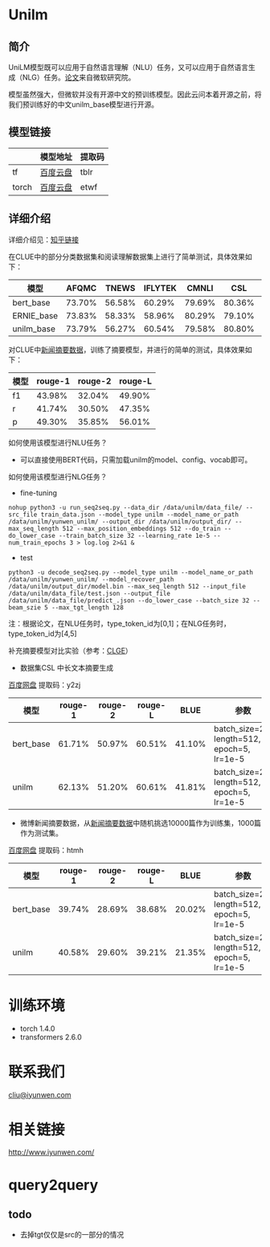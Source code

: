 # Unilm
## 简介
UniLM模型既可以应用于自然语言理解（NLU）任务，又可以应用于自然语言生成（NLG）任务。[论文](https://arxiv.org/abs/1905.03197)来自微软研究院。

模型虽然强大，但微软并没有开源中文的预训练模型。因此云问本着开源之前，将我们预训练好的中文unilm_base模型进行开源。
## 模型链接
| | 模型地址  | 提取码 |
| ------------- | ------------- | ------------- |
| tf | [百度云盘](https://pan.baidu.com/s/1HgxIkBl5Yfwrzs1K1B6NFA)  | tblr |
| torch | [百度云盘](https://pan.baidu.com/s/1DHJGOFJ5cce5N5g4aBDiMQ) | etwf |
## 详细介绍
详细介绍见：[知乎链接](https://zhuanlan.zhihu.com/p/163483660)

在CLUE中的部分分类数据集和阅读理解数据集上进行了简单测试，具体效果如下：

| 模型  | AFQMC | TNEWS | IFLYTEK | CMNLI | CSL | CMRC2018 | AVG |
| ------------- | ------------- | ------------- | ------------- | ------------- | ------------- | ------------- | ------------- |
| bert_base | 73.70% | 56.58% | 60.29% | 79.69% | 80.36% | 71.60% | 70.37% |
| ERNIE_base | 73.83% | 58.33% | 58.96% | 80.29% | 79.10% | 74.70% | 70.87% |
| unilm_base | 73.79% | 56.27% | 60.54% | 79.58% | 80.80% | 73.30% | 70.71% |


对CLUE中[新闻摘要数据](https://www.cluebenchmarks.com/dataSet_search_modify.html?keywords=%E6%96%87%E6%9C%AC%E6%91%98%E8%A6%81)，训练了摘要模型，并进行的简单的测试，具体效果如下：

| 模型  | rouge-1 | rouge-2 | rouge-L |
| ------------- | ------------- | ------------- | ------------- |
| f1 | 43.98% | 32.04% | 49.90% |
| r | 41.74% | 30.50% | 47.35% |
| p | 49.30% | 35.85% | 56.01% |

如何使用该模型进行NLU任务？
* 可以直接使用BERT代码，只需加载unilm的model、config、vocab即可。

如何使用该模型进行NLG任务？
* fine-tuning
~~~
nohup python3 -u run_seq2seq.py --data_dir /data/unilm/data_file/ --src_file train_data.json --model_type unilm --model_name_or_path /data/unilm/yunwen_unilm/ --output_dir /data/unilm/output_dir/ --max_seq_length 512 --max_position_embeddings 512 --do_train --do_lower_case --train_batch_size 32 --learning_rate 1e-5 --num_train_epochs 3 > log.log 2>&1 &
~~~
* test
~~~
python3 -u decode_seq2seq.py --model_type unilm --model_name_or_path /data/unilm/yunwen_unilm/ --model_recover_path /data/unilm/output_dir/model.bin --max_seq_length 512 --input_file /data/unilm/data_file/test.json --output_file /data/unilm/data_file/predict_.json --do_lower_case --batch_size 32 --beam_szie 5 --max_tgt_length 128
~~~

注：根据论文，在NLU任务时，type_token_id为[0,1]；在NLG任务时，type_token_id为[4,5]

补充摘要模型对比实验（参考：[CLGE](https://github.com/CLUEbenchmark/CLGE)）
* 数据集CSL 中长文本摘要生成

[百度网盘](https://pan.baidu.com/s/1-KfE5oXMJE8Ia2npNxj9fw) 提取码：y2zj

| 模型  | rouge-1 | rouge-2 | rouge-L | BLUE | 参数 |
| ------------- | ------------- | ------------- | ------------- |  ------------- |  ------------- |
| bert_base | 61.71% | 50.97% | 60.51% | 41.10% | batch_size=24, length=512, epoch=5, lr=1e-5 |
| unilm | 62.13% | 51.20% | 60.61% | 41.81% |  batch_size=24, length=512, epoch=5, lr=1e-5  |


* 微博新闻摘要数据，从[新闻摘要数据](https://www.cluebenchmarks.com/dataSet_search_modify.html?keywords=%E6%96%87%E6%9C%AC%E6%91%98%E8%A6%81)中随机挑选10000篇作为训练集，1000篇作为测试集。

[百度网盘](https://pan.baidu.com/s/1Vl6Qb7eOEc64oygsC_ec8Q) 提取码：htmh

| 模型  | rouge-1 | rouge-2 | rouge-L | BLUE | 参数 |
| ------------- | ------------- | ------------- | ------------- |  ------------- |  ------------- |
| bert_base | 39.74% | 28.69% | 38.68% | 20.02% | batch_size=24, length=512, epoch=5, lr=1e-5 |
| unilm | 40.58% | 29.60% | 39.21% | 21.35% |  batch_size=24, length=512, epoch=5, lr=1e-5  |

# 训练环境
* torch 1.4.0
* transformers 2.6.0

# 联系我们
cliu@iyunwen.com

# 相关链接
http://www.iyunwen.com/

# query2query
## todo
* 去掉tgt仅仅是src的一部分的情况
